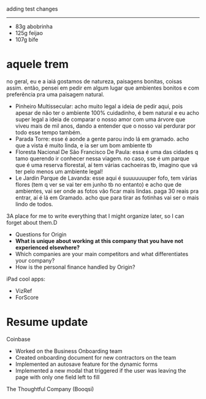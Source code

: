 adding test changes






















---


- 83g abobrinha
- 125g feijao
- 107g bife

# aquele trem

no geral, eu e a iaiá gostamos de natureza, paisagens bonitas, coisas assim. então, pensei em pedir em algum lugar que ambientes bonitos e com preferência pra uma paisagem natural.

- Pinheiro Multissecular: acho muito legal a ideia de pedir aqui, pois apesar de não ter o ambiente 100% cuidadinho, é bem natural e eu acho super legal a ideia de comparar o nosso amor com uma árvore que viveu mais de mil anos, dando a entender que o nosso vai perdurar por todo esse tempo também.
- Parada Torre: esse é aonde a gente parou indo lá em gramado. acho que a vista é muito linda, e ia ser um bom ambiente tb
- Floresta Nacional De São Francisco De Paula: essa é uma das cidades q tamo querendo ir conhecer nessa viagem. no caso, sse é um parque que é uma reserva florestal, aí tem várias cachoeiras tb, imagino que vá ter pelo menos um ambiente legal!
- Le Jardin Parque de Lavanda: esse aqui é suuuuuuuper fofo, tem várias flores (tem q ver se vai ter em junho tb no entanto) e acho que de ambientes, vai ser onde as fotos vão ficar mais lindas. paga 30 reais pra entrar, aí é lá em Gramado. acho que para tirar as fotinhas vai ser o mais lindo de todos.





3A place for me to write everything that I might organize later, so I can forget about them.D


- Questions for Origin
- **What is unique about working at this company that you have not experienced elsewhere?**
- Which companies are your main competitors and what differentiates your company?
- How is the personal finance handled by Origin? 

iPad cool apps:
- VizRef
- ForScore



# Resume update
Coinbase
- Worked on the Business Onboarding team
- Created onboarding document for new contractors on the team
- Implemented an autosave feature for the dynamic forms
- Implemented a new modal that triggered if the user was leaving the page with only one field left to fill

The Thoughtful Company (Booqsi)


















